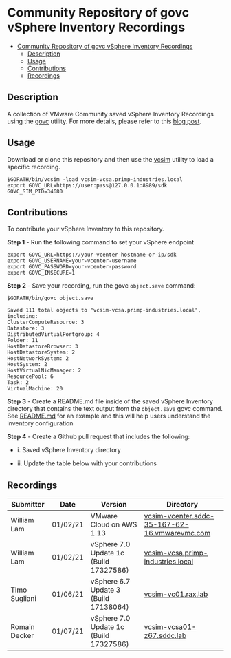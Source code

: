 # Community Repository of govc vSphere Inventory Recordings

- [Community Repository of govc vSphere Inventory Recordings](#community-repository-of-govc-vsphere-inventory-recordings)
  - [Description](#description)
  - [Usage](#usage)
  - [Contributions](#contributions)
  - [Recordings](#recordings)

## Description

A collection of VMware Community saved vSphere Inventory Recordings using the [govc](https://github.com/vmware/govmomi/tree/master/govc) utility. For more details, please refer to this [blog post](https://www.virtuallyghetto.com/2021/01/record-and-replay-vsphere-inventory-using-govc-and-vcsim.html).

## Usage

Download or clone this repository and then use the [vcsim](https://github.com/vmware/govmomi/tree/master/vcsim) utility to load a specific recording.

```
$GOPATH/bin/vcsim -load vcsim-vcsa.primp-industries.local
export GOVC_URL=https://user:pass@127.0.0.1:8989/sdk GOVC_SIM_PID=34680
```

## Contributions

To contribute your vSphere Inventory to this repository.

**Step 1** - Run the following command to set your vSphere endpoint

```
export GOVC_URL=https://your-vcenter-hostname-or-ip/sdk
export GOVC_USERNAME=your-vcenter-username
export GOVC_PASSWORD=your-vcenter-password
export GOVC_INSECURE=1
```

**Step 2** - Save your recording, run the govc `object.save` command:

```
$GOPATH/bin/govc object.save

Saved 111 total objects to "vcsim-vcsa.primp-industries.local", including:
ClusterComputeResource: 3
Datastore: 3
DistributedVirtualPortgroup: 4
Folder: 11
HostDatastoreBrowser: 3
HostDatastoreSystem: 2
HostNetworkSystem: 2
HostSystem: 2
HostVirtualNicManager: 2
ResourcePool: 6
Task: 2
VirtualMachine: 20
```

**Step 3** - Create a README.md file inside of the saved vSphere Inventory directory that contains the text output from the `object.save` govc command. See [README.md](vcsim-vcsa.primp-industries.local/README.md) for an example and this will help users understand the inventory configuration

**Step 4** - Create a Github pull request that includes the following:

* i. Saved vSphere Inventory directory

* ii. Update the table below with your contributions

## Recordings

| Submitter     | Date     | Version                                | Directory                                                                                      |
|---------------|----------|----------------------------------------|------------------------------------------------------------------------------------------------|
| William Lam   | 01/02/21 | VMware Cloud on AWS 1.13               | [vcsim-vcenter.sddc-35-167-62-16.vmwarevmc.com](vcsim-vcenter.sddc-35-167-62-16.vmwarevmc.com) |
| William Lam   | 01/02/21 | vSphere 7.0 Update 1c (Build 17327586) | [vcsim-vcsa.primp-industries.local](vcsim-vcsa.primp-industries.local)                         |
| Timo Sugliani | 01/06/21 | vSphere 6.7 Update 3  (Build 17138064) | [vcsim-vc01.rax.lab](vcsim-vc01.rax.lab)                                                       |
| Romain Decker | 01/07/21 | vSphere 7.0 Update 1c (Build 17327586) | [vcsim-vcsa01-z67.sddc.lab](vcsim-vcsa01-z67.sddc.lab)                                         |
